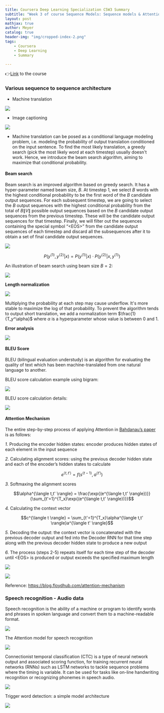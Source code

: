 ```yaml
---
title: Coursera Deep Learning Specialization C5W3 Summary
subtitle: "Week 3 of course Sequence Models: Sequence models & Attention mechanism"
layout: post
mathjax: true
author: Meyer
catalog: true
header-img: "img/cropped-index-2.png"
tags: 
    - Coursera
    - Deep Learning
    - Summary

---
```


👉[Link](https://www.coursera.org/learn/nlp-sequence-models) to the course


### Various sequence to sequence architecture
* Machine translation

![](/img/in-post/C5W3/seq2seq_translation.jpg)

* Image captioning

![](/img/in-post/C5W3/image_captioning.jpg)

* Machine translation can be posed as a conditional language modeling problem, i.e. modeling the probability of output translation conditioned on the input sentence. To find the most likely translation, a greedy search (pick the most likely word at each timestep) usually doesn't work. Hence, we introduce the beam search algorithm, aiming to maximize that conditional probability. 

#### Beam search

Beam search is an improved algorithm based on greedy search. It has a hyper-parameter named beam size, $B$. At timestep 1, we select $B$ words with the highest conditional probability to be the first word of the $B$ candidate output sequences. For each subsequent timestep, we are going to select the $B$ output sequences with the highest conditional probability from the total of $B\|V\|$ possible output sequences based on the $B$ candidate output sequences from the previous timestep. These will be the candidate output sequences for that timestep. Finally, we will filter out the sequences containing the special symbol “\<EOS\>” from the candidate output sequences of each timestep and discard all the subsequences after it to obtain a set of final candidate output sequences.

![](/img/in-post/C5W3/beam_search.jpg)


$$P(y^{\langle 1 \rangle}, y^{\langle 2 \rangle} | x) = P(y^{\langle 1 \rangle} | x)\cdot P(y^{\langle 2 \rangle} | x, y^{\langle 1 \rangle})$$

An illustration of beam search using beam size $B=2$:

![](/img/in-post/C5W3/beam_search2.jpg)


**Length normalization**

![](/img/in-post/C5W3/length_norm.jpg)

Multiplying the probability at each step may cause underflow. It's more stable to maximize the log of that probability. 
To prevent the algorithm tends to output short translation, we add a normalization term $\frac{1}{T_y^\alpha}$ where 
$\alpha$ is a hyperparameter whose value is between 0 and 1.

**Error analysis**

![](/img/in-post/C5W3/error_analysis.jpg)


#### BLEU Score

BLEU (bilingual evaluation understudy) is an algorithm for evaluating the quality of text which has been machine-translated from one natural language to another.  

BLEU score calculation example using bigram:

![](/img/in-post/C5W3/bleu_bigram.jpg)

BLEU score calculation details:

![](/img/in-post/C5W3/bleu_detail.jpg)

#### Attention Mechanism

The entire step-by-step process of applying Attention in [Bahdanau’s paper](https://arxiv.org/abs/1409.0473) is as follows:

*1.* Producing the encoder hidden states: encoder produces hidden states of each element in the input sequence  

*2.* Calculating alignment scores: using the previous decoder hidden state and each of the encoder’s hidden states to calculate

$$e^{\langle t,t' \rangle} = f(s^{\langle t-1 \rangle}, a^{\langle t' \rangle})$$

*3.* Softmaxing the alignment scores

$$\alpha^{\langle t,t' \rangle} = \frac{\exp{(e^{\langle t,t' \rangle})}}{\sum_{t'=1}^{T_x}\exp{(e^{\langle t,t' \rangle})}}$$

*4.* Calculating the context vector

$$c^{\langle t \rangle} = \sum_{t'=1}^{T_x}\alpha^{\langle t,t' \rangle}a^{\langle t' \rangle}$$

*5.* Decoding the output: the context vector is concatenated with the previous decoder output and fed into the Decoder RNN for that time step along with the previous decoder hidden state to produce a new output

*6.* The process (steps 2-5) repeats itself for each time step of the decoder until \<EOS\> is produced or output exceeds the specified maximum length

![](/img/in-post/C5W3/attention_model.jpg)

![](/img/in-post/C5W3/attention_weight.jpg)

Reference: <https://blog.floydhub.com/attention-mechanism>

### Speech recognition - Audio data
Speech recognition is the ability of a machine or program to identify words and phrases in spoken language and convert them to a machine-readable format.

![](/img/in-post/C5W3/speech_recognition.jpg)

The Attention model for speech recognition

![](/img/in-post/C5W3/speech_recognition1.jpg)

Connectionist temporal classification (CTC) is a type of neural network output and associated scoring function, for training recurrent neural networks (RNNs) such as LSTM networks to tackle sequence problems where the timing is variable. It can be used for tasks like on-line handwriting recognition or recognizing phonemes in speech audio. 

![](/img/in-post/C5W3/speech_recognition2.jpg)

Trigger word detection: a simple model architecture

![](/img/in-post/C5W3/trigger_word_detection.jpg)